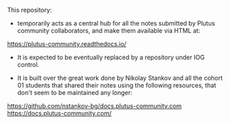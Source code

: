 This repository:  

- temporarily acts as a central hub for all the notes submitted by Plutus community collaborators, and make them
available via HTML at:

<https://plutus-community.readthedocs.io/>

- It is expected to be eventually replaced by a repository under IOG control. 


- It is built over the great work done by Nikolay Stankov and all the cohort 01 students that shared their
notes using the following resources, that don't seem to be maintained any longer:

<https://github.com/nstankov-bg/docs.plutus-community.com>  
<https://docs.plutus-community.com/>  
